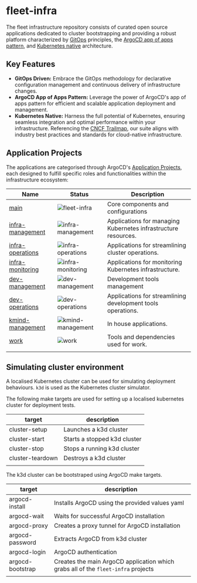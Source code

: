 # fleet-infra

The fleet infrastructure repository consists of curated open source applications dedicated to cluster bootstrapping and providing a robust platform characterized by [GitOps](https://opengitops.dev/about) principles, the [ArgoCD app of apps pattern](https://argo-cd.readthedocs.io/en/stable/operator-manual/cluster-bootstrapping/#app-of-apps-pattern), and [Kubernetes native](https://landscape.cncf.io/) architecture.

## Key Features

- **GitOps Driven:** Embrace the GitOps methodology for declarative configuration management and continuous delivery of infrastructure changes.
- **ArgoCD App of Apps Pattern:** Leverage the power of ArgoCD's app of apps pattern for efficient and scalable application deployment and management.
- **Kubernetes Native:** Harness the full potential of Kubernetes, ensuring seamless integration and optimal performance within your infrastructure. Referencing the [CNCF Trailmap](https://landscape.cncf.io/), our suite aligns with industry best practices and standards for cloud-native infrastructure.

## Application Projects

The applications are categorised through ArgoCD's [Application Projects](https://argo-cd.readthedocs.io/en/stable/user-guide/projects/), each designed to fulfill specific roles and functionalities within the infrastructure ecosystem:

| Name | Status | Description |
| ---- | ------ | ----------- |
| [main](./src/main/values.yaml) | ![fleet-infra](https://cd.jcan.dev/api/badge?name=main&revision=true&showAppName=true) | Core components and configurations |
| [infra-management](./src/projects/values.infra-management.yaml) | ![infra-management](https://cd.jcan.dev/api/badge?name=infra-management&revision=true&showAppName=true) | Applications for managing Kubernetes infrastructure resources. |
| [infra-operations](./src/projects/values.infra-operations.yaml) | ![infra-operations](https://cd.jcan.dev/api/badge?name=infra-operations&revision=true&showAppName=true) | Applications for streamlining cluster operations. |
| [infra-monitoring](./src/projects/values.infra-monitoring.yaml) | ![infra-monitoring](https://cd.jcan.dev/api/badge?name=infra-monitoring&revision=true&showAppName=true) | Applications for monitoring Kubernetes infrastructure. |
| [dev-management](./src/projects/values.dev-management.yaml) | ![dev-management](https://cd.jcan.dev/api/badge?name=dev-management&revision=true&showAppName=true) | Development tools management |
| [dev-operations](./src/projects/values.infra-operations.yaml) | ![dev-operations](https://cd.jcan.dev/api/badge?name=dev-operations&revision=true&showAppName=true) | Applications for streamlining development tools operations. |
| [kmind-management](./src/projects/values.infra-operations.yaml) | ![kmind-management](https://cd.jcan.dev/api/badge?name=kmind-management&revision=true&showAppName=true) | In house applications. |
| [work](./src/projects/values.infra-operations.yaml) | ![work](https://cd.jcan.dev/api/badge?name=work&revision=true&showAppName=true) | Tools and dependencies used for work. |
||||

## Simulating cluster environment

A localised Kubernetes cluster can be used for simulating deployment behaviours. `k3d` is used as the Kubernetes cluster simulator.

The following make targets are used for setting up a localised kubernetes cluster for deployment tests.

| target | description |
| ------ | ----------- |
| cluster-setup | Launches a k3d cluster |
| cluster-start | Starts a stopped k3d cluster |
| cluster-stop | Stops a running k3d cluster |
| cluster-teardown | Destroys a k3d cluster |
|||

The k3d cluster can be bootstraped using ArgoCD make targets.

| target | description |
| ------ | ----------- |
| argocd-install | Installs ArgoCD using the provided values yaml |
| argocd-wait | Waits for successful ArgoCD installation |
| argocd-proxy | Creates a proxy tunnel for ArgoCD installation |
| argocd-password | Extracts ArgoCD from k3d cluster |
| argocd-login | ArgoCD authentication |
| argocd-bootstrap | Creates the main ArgoCD application which grabs all of the `fleet-infra` projects |
|||
